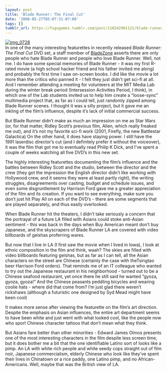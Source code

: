```yaml
---
layout: post
title: 'Blade Runner: The Final Cut'
date: '2008-05-27T05:07:31-07:00'
tags: []
tumblr_url: https://fugugames.tumblr.com/post/110242901121/blade-runner-the-final-cut
---
```

[![](http://itshardtofondlepenguins.com/wp-content/uploads/2008/05/img_0728.jpg "img\_0728")](http://itshardtofondlepenguins.com/wp-content/uploads/2008/05/img_0728.jpg)  
In one of the many interesting featurettes in recently released _Blade Runner: The Final Cut_ DVD set, a staff member of [BladeZone](http://www.bladezone.com/) asserts there are only people who hate Blade Runner and people who love Blade Runner. Well, not me.<!--more--> I do have some special memories of Blade Runner - it was my first R-rated movie (a high school hacker friend and his father invited me along) and probably the first time I saw on-screen boobs. I did like the movie a lot more than the critics who panned it - I felt they just didn’t get sci-fi at all. And I remember attending a meeting for volunteers at the MIT Media Lab during the winter break period (Intersession Activities Period, I think), in which one of the Lab students invited us to help him create a “loose-sync” multimedia project that, as far as I could tell, just randomly zipped among Blade Runner scenes. I thought it was a silly project, but it gave me an inkling of the film’s influence, despite it’s lack of initial commercial success.

But Blade Runner didn’t make as much an impression on me as Star Wars (or, for that matter, Ridley Scott’s previous film, Alien, which really freaked me out), and it’s not my favorite sci-fi work (2001, Firefly, the new Battlestar Galactica) On the other hand, it does have staying power. I still have the 1991 laserdisc director’s cut (and I definitely prefer it without the voiceover), it was the film that got me to eventually read Philip K Dick, and I’ve spent a couple of weeks watching all five DVD’s in this new set.

The highly interesting featurettes documenting the film’s influence and the battles between Ridley Scott and the studio, between the director and the crew (they got the impression the English director didn’t like working with Hollywood crew, and it seems they were at least partly right), the writing struggles, disagreements over casting, budget and schedule issues, and even some disgruntlement by Harrison Ford gave me a greater appreciation of the film and its creation. If you want to see everything, make sure you don’t just hit Play All on each of the DVD’s - there are some segments that are played separately, and thus easily overlooked.

When Blade Runner hit the theaters, I didn’t take seriously a concern that the portrayal of a future LA filled with Asians could stoke anti-Asian sentiment - this was back in the days when Buy American meant don’t buy Japanese, and the skyscrapers of Blade Runner LA are covered with video billboards of geishas proferring wares.

But now that I live in LA (I first saw the movie when I lived in Iowa), I look at ethnic composition in the film and think, waah? The skies are filled with video billboards featuring geishas, but as far as I can tell, all the Asian characters on the street are Chinese (certainly the case with theTsingtao beer Harrison Ford orders). That reminds me of an IT colleague who wanted to try out the Japanese restaurant in his neighborhood - turned out to be a Chinese seafood restaurant, yet once there he still said he wanted “gyoza, gyoza, gyoza!” And the Chinese peasants peddling bicycles and wearing coolie hats - where did that come from? I’m just glad there weren’t rickshaws (although a futuristic one designed by Syd Mead might have been cool)

It makes more sense after viewing the featurette on the film’s art direction. Despite the emphasis on Asian influences, the entire art department seems to have been white and just went with what looked cool, like the people now who sport Chinese character tattoos that don’t mean what they think.

But Asians fare better than other minorities - Edward James Olmos presents one of the most interesting characters in the film despite less screen time, but it does bother me a bit that the one identifiable Latino sort of looks like a pimp. An LA with white rich people and white seedy cops straight out of film noir, Japanese commercialism, elderly Chinese who look like they’ve spent their lives in Chinatown or a rice paddy, one Latino pimp, and no African-Americans. Well, maybe that was the British view of LA.


